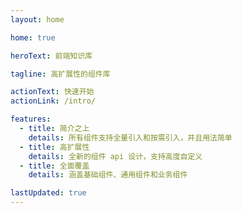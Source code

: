 ```yaml
---
layout: home

home: true

heroText: 前端知识库

tagline: 高扩展性的组件库

actionText: 快速开始
actionLink: /intro/

features:
  - title: 简介之上
    details: 所有组件支持全量引入和按需引入，并且用法简单
  - title: 高扩展性
    details: 全新的组件 api 设计，支持高度自定义
  - title: 全面覆盖
    details: 涵盖基础组件、通用组件和业务组件

lastUpdated: true
---
```

